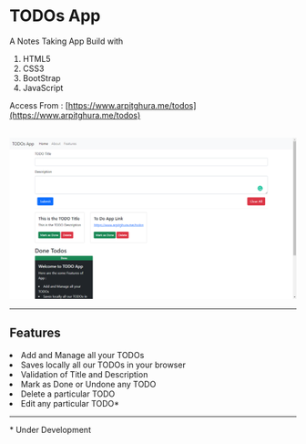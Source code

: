 # TODOs App

A Notes Taking App Build with
1. HTML5
2. CSS3
3. BootStrap
4. JavaScript

Access From : [https://www.arpitghura.me/todos](https://www.arpitghura.me/todos)

<br/>

<img src="AppScreenshot.png" alt="todos App screenshot">

---
## Features
<li>Add and Manage all your TODOs</li>
<li>Saves locally all our TODOs in your browser</li>
<li>Validation of Title and Description</li>
<li>Mark as Done or Undone any TODO</li>
<li>Delete a particular TODO</li>
<li>Edit any particular TODO*</li>

----------------
<p>* Under Development</p>